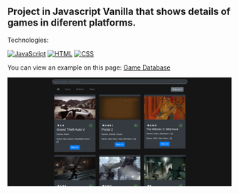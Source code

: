 ## Project in Javascript Vanilla that shows details of games in diferent platforms.

Technologies:

[![JavaScript](https://img.shields.io/badge/JavaScript-F7DF1E?style=for-the-badge&logo=javascript&logoColor=white&labelColor=101010)]()
[![HTML](https://img.shields.io/badge/HTML5-E34F26?style=for-the-badge&logo=HTML5&logoColor=white&labelColor=101010)]()
[![CSS](https://img.shields.io/badge/CSS-1572B6?style=for-the-badge&logo=CSS3&logoColor=white&labelColor=101010)]()

You can view an example on this page: [Game Database](http://gamedatabase.aestebanceldran.com/)

![example](https://github.com/aestebance/gamedatabase-JSVanilla/blob/master/example.png)
